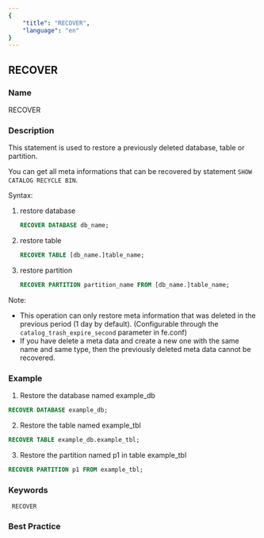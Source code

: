 ```yaml
---
{
    "title": "RECOVER",
    "language": "en"
}
---
```


<!--
Licensed to the Apache Software Foundation (ASF) under one
or more contributor license agreements.  See the NOTICE file
distributed with this work for additional information
regarding copyright ownership.  The ASF licenses this file
to you under the Apache License, Version 2.0 (the
"License"); you may not use this file except in compliance
with the License.  You may obtain a copy of the License at

  http://www.apache.org/licenses/LICENSE-2.0

Unless required by applicable law or agreed to in writing,
software distributed under the License is distributed on an
"AS IS" BASIS, WITHOUT WARRANTIES OR CONDITIONS OF ANY
KIND, either express or implied.  See the License for the
specific language governing permissions and limitations
under the License.
-->

## RECOVER

### Name

RECOVER

### Description

This statement is used to restore a previously deleted database, table or partition.

You can get all meta informations that can be recovered by statement `SHOW CATALOG RECYCLE BIN`.

Syntax:

1. restore database

   ```sql
   RECOVER DATABASE db_name;
   ```

2. restore table

   ```sql
   RECOVER TABLE [db_name.]table_name;
   ```

 3. restore partition

    ```sql
    RECOVER PARTITION partition_name FROM [db_name.]table_name;
    ```

Note:

- This operation can only restore meta information that was deleted in the previous period (1 day by default). (Configurable through the `catalog_trash_expire_second` parameter in fe.conf)
- If you have delete a meta data and create a new one with the same name and same type, then the previously deleted meta data cannot be recovered.  

### Example

1. Restore the database named example_db

```sql
RECOVER DATABASE example_db;
```

2. Restore the table named example_tbl

```sql
RECOVER TABLE example_db.example_tbl;
```

3. Restore the partition named p1 in table example_tbl

```sql
RECOVER PARTITION p1 FROM example_tbl;
```

### Keywords

     RECOVER

### Best Practice

